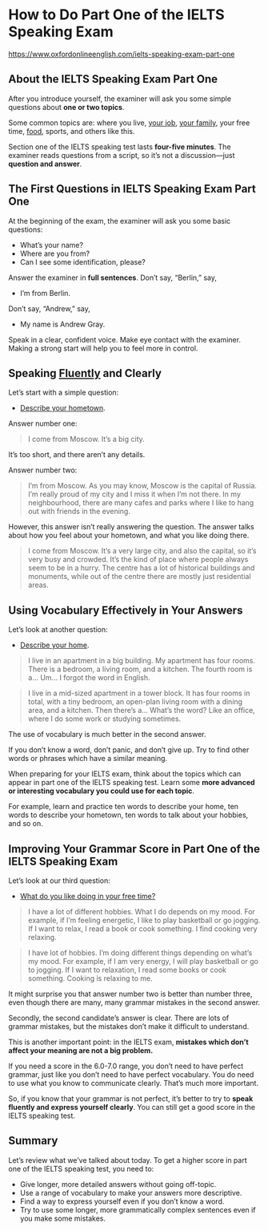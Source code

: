 # How to Do Part One of the IELTS Speaking Exam

https://www.oxfordonlineenglish.com/ielts-speaking-exam-part-one

## About the IELTS Speaking Exam Part One

After you introduce yourself, the examiner will ask you some simple questions about **one or two topics**.

Some common topics are: where you live, [your job](https://www.oxfordonlineenglish.com/talking-about-job), [your family](https://www.oxfordonlineenglish.com/talking-about-family), your free time, [food](https://www.oxfordonlineenglish.com/talk-food-video-lesson), sports, and others like this.

Section one of the IELTS speaking test lasts **four-five minutes**. The examiner reads questions from a script, so it’s not a discussion—just **question and answer**.

## The First Questions in IELTS Speaking Exam Part One

At the beginning of the exam, the examiner will ask you some basic questions:

- What’s your name?
- Where are you from?
- Can I see some identification, please?

Answer the examiner in **full sentences**. Don’t say, “Berlin,” say,

- I’m from Berlin.

Don’t say, “Andrew,” say,

- My name is Andrew Gray.

Speak in a clear, confident voice. Make eye contact with the examiner. Making a strong start will help you to feel more in control.

## Speaking [Fluently](https://www.oxfordonlineenglish.com/speak-english-fluently) and Clearly

Let’s start with a simple question:

- [Describe your hometown](https://www.oxfordonlineenglish.com/talking-about-hometown).

Answer number one:

> I come from Moscow. It’s a big city.

It’s too short, and there aren’t any details.

Answer number two:

> I’m from Moscow. As you may know, Moscow is the capital of Russia. I’m really proud of my city and I miss it when I’m not there. In my neighbourhood, there are many cafes and parks where I like to hang out with friends in the evening.

However, this answer isn’t really answering the question. The answer talks about how you feel about your hometown, and what you like doing there.

> I come from Moscow. It’s a very large city, and also the capital, so it’s very busy and crowded. It’s the kind of place where people always seem to be in a hurry. The centre has a lot of historical buildings and monuments, while out of the centre there are mostly just residential areas.

## Using Vocabulary Effectively in Your Answers

Let’s look at another question:

- [Describe your home](https://www.oxfordonlineenglish.com/talking-about-home).

> I live in an apartment in a big building. My apartment has four rooms. There is a bedroom, a living room, and a kitchen. The fourth room is a… Um… I forgot the word in English.

> I live in a mid-sized apartment in a tower block. It has four rooms in total, with a tiny bedroom, an open-plan living room with a dining area, and a kitchen. Then there’s a… What’s the word? Like an office, where I do some work or studying sometimes.

The use of vocabulary is much better in the second answer.

If you don’t know a word, don’t panic, and don’t give up. Try to find other words or phrases which have a similar meaning.

When preparing for your IELTS exam, think about the topics which can appear in part one of the IELTS speaking test. Learn some **more advanced or interesting vocabulary you could use for each topic**.

For example, learn and practice ten words to describe your home, ten words to describe your hometown, ten words to talk about your hobbies, and so on.

##  Improving Your Grammar Score in Part One of the IELTS Speaking Exam

Let’s look at our third question:

- [What do you like doing in your free time?](https://www.oxfordonlineenglish.com/free-time-and-hobbies)

> I have a lot of different hobbies. What I do depends on my mood. For example, if I’m feeling energetic, I like to play basketball or go jogging. If I want to relax, I read a book or cook something. I find cooking very relaxing.

> I have lot of hobbies. I’m doing different things depending on what’s my mood. For example, if I am very energy, I will play basketball or go to jogging. If I want to relaxation, I read some books or cook something. Cooking is relaxing to me.

It might surprise you that answer number two is better than number three, even though there are many, many grammar mistakes in the second answer.

Secondly, the second candidate’s answer is clear. There are lots of grammar mistakes, but the mistakes don’t make it difficult to understand.

This is another important point: in the IELTS exam, **mistakes which don’t affect your meaning are not a big problem.**

If you need a score in the 6.0-7.0 range, you don’t need to have perfect grammar, just like you don’t need to have perfect vocabulary. You do need to use what you know to communicate clearly. That’s much more important.

So, if you know that your grammar is not perfect, it’s better to try to **speak fluently and express yourself clearly**. You can still get a good score in the IELTS speaking test.

## Summary

Let’s review what we’ve talked about today. To get a higher score in part one of the IELTS speaking test, you need to:

- Give longer, more detailed answers without going off-topic.
- Use a range of vocabulary to make your answers more descriptive.
- Find a way to express yourself even if you don’t know a word.
- Try to use some longer, more grammatically complex sentences even if you make some mistakes.